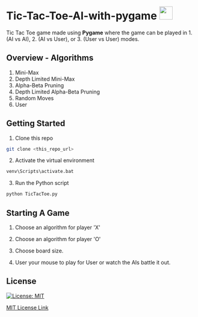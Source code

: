 # Tic-Tac-Toe-AI-with-pygame <img src="https://cdn0.iconfinder.com/data/icons/web-ui-vol-4/64/tic_tac_toe-512.png" height="35px" width="35px"/>

Tic Tac Toe game made using <b>Pygame</b> where the game can be played in 1. (AI vs AI), 2. (AI vs User), or 3. (User vs User) modes.
## Overview - Algorithms

<ol>
<li>Mini-Max </li>
<li>Depth Limited Mini-Max </li>
<li>Alpha-Beta Pruning</li>
<li>Depth Limited Alpha-Beta Pruning</li>
<li>Random Moves</li>
<li>User</li>
</ol>


## Getting Started

1. Clone this repo
```bash
git clone <this_repo_url>
```
2. Activate the virtual environment
```bash
venv\Scripts\activate.bat
```
3. Run the Python script
```bash
python TicTacToe.py
```

## Starting A Game

1. Choose an algorithm for player 'X'

2. Choose an algorithm for player 'O'

3. Choose board size.

4. User your mouse to play for User or watch the AIs battle it out.

## License

[![License: MIT](https://img.shields.io/badge/License-MIT-yellow.svg)](https://opensource.org/licenses/MIT)

[MIT License Link](https://github.com/JazzKriss21/Tic-Tac-Toe-AI-with-pygame/blob/main/LICENSE)

<br>
